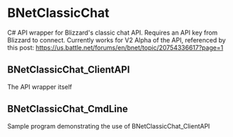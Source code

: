 # BNetClassicChat
C# API wrapper for Blizzard's classic chat API. Requires an API key from Blizzard to connect. Currently works for V2 Alpha of the API, referenced by this post: https://us.battle.net/forums/en/bnet/topic/20754336617?page=1

## BNetClassicChat_ClientAPI
The API wrapper itself

## BNetClassicChat_CmdLine
Sample program demonstrating the use of BNetClassicChat_ClientAPI
